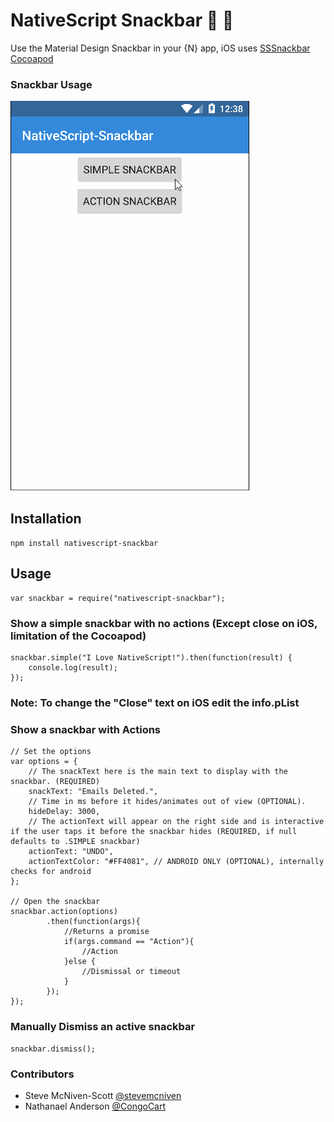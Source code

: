 # NativeScript Snackbar :lollipop: :chocolate_bar:

Use the Material Design Snackbar in your {N} app, iOS uses [SSSnackbar Cocoapod](https://github.com/stonesam92/SSSnackbar)

### Snackbar Usage 

![Snackbar](snackbar.gif)

## Installation
`npm install nativescript-snackbar`

## Usage

```JS
var snackbar = require("nativescript-snackbar");
```

### Show a simple snackbar with no actions (Except close on iOS, limitation of the Cocoapod)
```JS
snackbar.simple("I Love NativeScript!").then(function(result) {
    console.log(result);
});   
```

### Note: To change the "Close" text on iOS edit the info.pList

### Show a snackbar with Actions

```JS
// Set the options
var options = {
    // The snackText here is the main text to display with the snackbar. (REQUIRED)
    snackText: "Emails Deleted.", 
    // Time in ms before it hides/animates out of view (OPTIONAL).
    hideDelay: 3000,
    // The actionText will appear on the right side and is interactive if the user taps it before the snackbar hides (REQUIRED, if null defaults to .SIMPLE snackbar)
    actionText: "UNDO",
    actionTextColor: "#FF4081", // ANDROID ONLY (OPTIONAL), internally checks for android
};

// Open the snackbar
snackbar.action(options)
        .then(function(args){
            //Returns a promise
            if(args.command == "Action"){
                //Action
            }else {
                //Dismissal or timeout
            }  
        });
});   
```

### Manually Dismiss an active snackbar
```JS
snackbar.dismiss();
```

### Contributors

- Steve McNiven-Scott  [@stevemcniven](https://twitter.com/stevemcniven)
- Nathanael Anderson [@CongoCart](https://twitter.com/congocart)